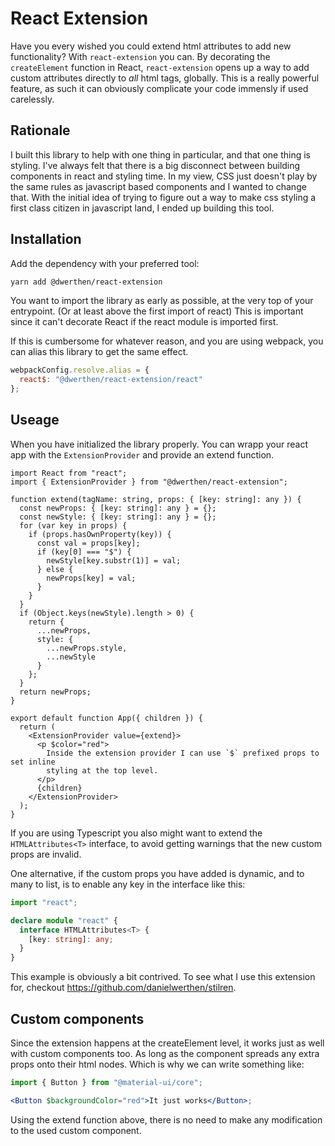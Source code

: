 # React Extension

Have you every wished you could extend html attributes to add new functionality? With `react-extension` you can. By decorating the `createElement` function in React, `react-extension` opens up a way to add custom attributes directly to _all_ html tags, globally. This is a really powerful feature, as such it can obviously complicate your code immensly if used carelessly.

## Rationale

I built this library to help with one thing in particular, and that one thing is styling. I've always felt that there is a big disconnect between building components in react and styling time. In my view, CSS just doesn't play by the same rules as javascript based components and I wanted to change that. With the initial idea of trying to figure out a way to make css styling a first class citizen in javascript land, I ended up building this tool.

## Installation

Add the dependency with your preferred tool:

```bash
yarn add @dwerthen/react-extension
```

You want to import the library as early as possible, at the very top of your entrypoint. (Or at least above the first import of react) This is important since it can't decorate React if the react module is imported first.

If this is cumbersome for whatever reason, and you are using webpack, you can alias this library to get the same effect.

```js
webpackConfig.resolve.alias = {
  react$: "@dwerthen/react-extension/react"
};
```

## Useage

When you have initialized the library properly. You can wrapp your react app with the `ExtensionProvider` and provide an extend function.

```tsx
import React from "react";
import { ExtensionProvider } from "@dwerthen/react-extension";

function extend(tagName: string, props: { [key: string]: any }) {
  const newProps: { [key: string]: any } = {};
  const newStyle: { [key: string]: any } = {};
  for (var key in props) {
    if (props.hasOwnProperty(key)) {
      const val = props[key];
      if (key[0] === "$") {
        newStyle[key.substr(1)] = val;
      } else {
        newProps[key] = val;
      }
    }
  }
  if (Object.keys(newStyle).length > 0) {
    return {
      ...newProps,
      style: {
        ...newProps.style,
        ...newStyle
      }
    };
  }
  return newProps;
}

export default function App({ children }) {
  return (
    <ExtensionProvider value={extend}>
      <p $color="red">
        Inside the extension provider I can use `$` prefixed props to set inline
        styling at the top level.
      </p>
      {children}
    </ExtensionProvider>
  );
}
```

If you are using Typescript you also might want to extend the `HTMLAttributes<T>` interface, to avoid getting warnings that the new custom props are invalid.

One alternative, if the custom props you have added is dynamic, and to many to list, is to enable any key in the interface like this:

```ts
import "react";

declare module "react" {
  interface HTMLAttributes<T> {
    [key: string]: any;
  }
}
```

This example is obviously a bit contrived. To see what I use this extension for, checkout https://github.com/danielwerthen/stilren.

## Custom components

Since the extension happens at the createElement level, it works just as well with custom components too. As long as the component spreads any extra props onto their html nodes. Which is why we can write something like:

```jsx
import { Button } from "@material-ui/core";

<Button $backgroundColor="red">It just works</Button>;
```

Using the extend function above, there is no need to make any modification to the used custom component.
